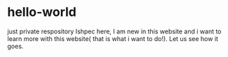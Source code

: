 # hello-world
just private respository
Ishpec here, I am new in this website and i want to learn more with this website( that is what i want to do!).
Let us see how it goes.
